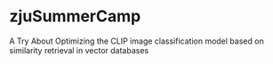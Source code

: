 # zjuSummerCamp
A Try About Optimizing the CLIP image classification model based on similarity retrieval in vector databases
